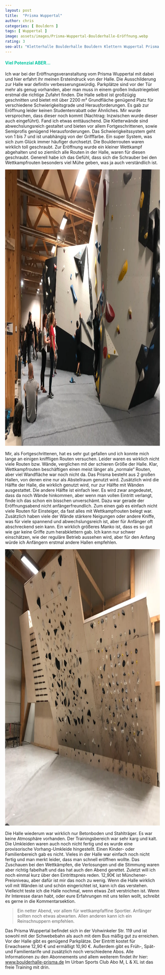 ```yaml
---
layout: post
title:  "Prisma Wuppertal"
author: chris
categories: [ Bouldern ]
tags: [ Wuppertal ]
image: assets/images/Prisma-Wuppertal-Boulderhalle-Eröffnung.webp
rating: 3
seo-alt: "Kletterhalle Boulderhalle Bouldern Klettern Wuppertal Prisma Wettkampf Eröffnung"
---
```


#### <span style="color:#00c5a1">Viel Potenzial ABER...</span>
Ich war bei der Eröffnungsveranstaltung vom Prisma Wuppertal mit dabei und hier erfahrt ihr meinen Ersteindruck von der Halle. 
Die Ausschilderung zur Halle war definitiv verbesserungswürdig. Parkplätze sind vor der Tür mehr als genug vorhanden, aber man muss in einem großen Industriegebiet erstmal die richtige Zufahrt finden.
Die Halle selbst ist großzügig geschnitten und bietet mit über 2200 m² Grundfläche genügend Platz für verschiedene Schwierigkeitsgrade und Herausforderungen.
Es gab zur Eröffnung leider keinen Studentenrabatt oder Ähnliches. Mir wurde versprochen, dass dieser noch kommt (Nachtrag: Inzwischen wurde dieser auch eingeführt). Fand ich etwas enttäuschend. Die Kletterwände sind abwechslungsreich gestaltet und bieten vor allem Fortgeschrittenen, sowie Semiprofis genügend Herausforderungen. Das Schwierigkeitssystem geht von 1 bis 7 und ist unabhängig von der Grifffarbe. Ein super System, was sich zum Glück immer häufiger durchsetzt. Die Boulderrouten waren wirklich toll geschraubt. Zur Eröffnung wurde ein kleiner Wettkampf abgehalten und so ziemlich alle Routen in der Halle, waren für diesen geschraubt. Generell habe ich das Gefühl, dass sich die Schrauber bei den Wettkampfrouten besonders viel Mühe geben, was ja auch verständlich ist. 

<img src="/assets/images/einbinden/Prisma-Wuppertal-Boulderhalle-Wettkampf.webp" width="1200" height="900" alt="Wettkampfroute" title="Wettkampfroute" />

Mir, als Fortgeschrittenen, hat es sehr gut gefallen und ich konnte mich lange an einigen kniffligen Routen versuchen. Leider waren es wirklich nicht viele Routen bzw. Wände, verglichen mit der schieren Größe der Halle. Klar, Wettkampfrouten beschäftigen einen meist länger als „normale“ Routen, aber viel Wandfläche war noch nicht da. Das Prisma besteht aus 2 großen Hallen, von denen eine nur als Abstellraum genutzt wird. Zusätzlich wird die Hälfte der Halle, die wirklich genutzt wird, nur zur Hälfte mit Wänden ausgestattet. Die andere Hälfte ist einfach leer. Es wird zwar angedeutet, dass da noch Wände hinkommen, aber wenn man vollen Eintritt verlangt, finde ich das schon ein bisschen unverschämt. Dazu war gerade der Eröffnungsabend nicht anfängerfreundlich. Zum einen gab es einfach nicht viele Routen für Einsteiger, da fast alles mit Wettkampfrouten belegt war. Zusätzlich haben viele der Wände stärkere Neigungen oder andere Kniffe, was für viele spannend und abwechslungsreich ist, aber für Anfänger oft abschreckend sein kann. Ein wirklich größeres Manko ist, dass es so gut wie gar keine Griffe zum herabklettern gab. Ich kann nur schwer einschätzen, wie der reguläre Betrieb aussehen wird, aber für den Anfang würde ich Anfängern erstmal andere Hallen empfehlen. 

<img src="/assets/images/einbinden/prisma-wuppertal-boulderhalle-trainingsbereich.webp" width="1200" height="900" alt="Trainignsbereich" title="Trainignsbereich" />


Die Halle wiederum war wirklich nur Betonboden und Stahlträger. Es war keine Atmosphäre vorhanden. Der Trainingsbereich war sehr karg und kalt. Die Umkleiden waren auch noch nicht fertig und es wurde eine provisorische Vorhang-Umkleide hingestellt. Einen Kinder- oder Familienbereich gab es nicht. Vieles in der Halle war einfach noch nicht fertig und man merkt leider, dass man schnell eröffnen wollte. 
Das Zuschauen bei den Wettkämpfen, die Verlosungen und die Stimmung waren aber richtig fabelhaft und das hat auch den Abend gerettet. 
Zuletzt will ich noch einmal kurz über den Eintrittspreis reden. 12,90€ ist Münchener-Preisniveau, aber dafür ist mir das noch zu wenig. Wenn die Halle wirklich voll mit Wänden ist und schön eingerichtet ist, kann ich das verstehen. Vielleicht teste ich die Halle nochmal, wenn etwas Zeit verstrichen ist. Wenn ihr Interesse daran habt, oder eure Erfahrungen mit uns teilen wollt, schreibt es gerne in die Kommentarsektion.

>Ein netter Abend, vor allem für wettkampfaffine Sportler. Anfänger sollten noch etwas abwarten. Allen anderen kann ich ein Reinschnuppern empfehlen.

Das Prisma Wuppertal befindet sich in der Vohwinkeler Str. 119 und ist sowohl mit der Schwebebahn als auch mit dem Bus mäßig gut zu erreichen. Vor der Halle gibt es genügend Parkplätze. Der Eintritt kostet für Erwachsene 12,90 € und ermäßigt 10,90 €. Außerdem gibt es Früh-, Spät- und Familientarife und zusätzlich noch verschiedene Abos. Alle Informationen zu den Abonnements und allem weiterem findet ihr hier: <a href="https://boulderhalle-prisma.de/?drpStartPage=voucher&bookingPluginContainerId=%23drp-booking" target="_blank">www.boulderhalle-prisma.de</a>
Im Urban Sports Club Abo M, L & XL ist das freie Training mit drin.
